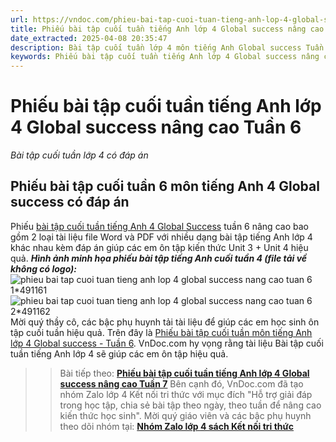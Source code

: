 ```yaml
---
url: https://vndoc.com/phieu-bai-tap-cuoi-tuan-tieng-anh-lop-4-global-success-nang-cao-tuan-6-304156
title: Phiếu bài tập cuối tuần tiếng Anh lớp 4 Global success nâng cao Tuần 6 - Bài tập cuối tuần lớp 4 có đáp án - VnDoc.com
date_extracted: 2025-04-08 20:35:47
description: Bài tập cuối tuần lớp 4 môn tiếng Anh Global success Tuần 6 có đáp án bao gồm nhiều dạng bài tập tiếng Anh lớp 4 khác nhau giúp các em ôn tập hiệu quả.
keywords: Phiếu bài tập cuối tuần tiếng Anh lớp 4 Global success nâng cao Tuần 6,Phiếu bài tập cuối tuần tiếng Anh lớp 4 nâng cao Kết nối tri thức Tuần 6,Phiếu bài tập cuối tuần tiếng Anh lớp 4 nâng cao global success Tuần 6,Phiếu bài tập cuối Tuần 6 môn tiếng Anh 4 Global success nâng cao,Bài tập cuối tuần tiếng Anh lớp 4 Global success nâng cao Tuần 6,Phiếu bài tập cuối tuần Tiếng Anh lớp 4 nâng cao Tuần 6 global success,bài tập cuối tuần 6 môn tiếng anh lớp 4 global success
---
```


# Phiếu bài tập cuối tuần tiếng Anh lớp 4 Global success nâng cao Tuần 6
 _Bài tập cuối tuần lớp 4 có đáp án_
## Phiếu bài tập cuối tuần 6 môn tiếng Anh 4 Global success có đáp án
Phiếu [bài tập cuối tuần tiếng Anh 4 Global Success](<https://vndoc.com/tieng-anh-lop-4-global-success>) tuần 6 nâng cao bao gồm 2 loại tài liệu file Word và PDF với nhiều dạng bài tập tiếng Anh lớp 4 khác nhau kèm đáp án giúp các em ôn tập kiến thức Unit 3 + Unit 4 hiệu quả.
_**Hình ảnh minh họa phiếu bài tập tiếng Anh cuối tuần 4 \(file tải về không có logo\):**_
![phieu bai tap cuoi tuan tieng anh lop 4 global success nang cao tuan 6 1*491161](https://i.vdoc.vn/data/image/2023/09/02/phieu-bai-tap-cuoi-tuan-tieng-anh-lop-4-global-success-nang-cao-tuan-6-1.png)![phieu bai tap cuoi tuan tieng anh lop 4 global success nang cao tuan 6 2*491162](https://i.vdoc.vn/data/image/2023/09/02/phieu-bai-tap-cuoi-tuan-tieng-anh-lop-4-global-success-nang-cao-tuan-6-2.png)
Mời quý thầy cô, các bậc phụ huynh tải tài liệu để giúp các em học sinh ôn tập cuối tuần hiệu quả.
Trên đây là [Phiếu bài tập cuối tuần môn tiếng Anh lớp 4 Global success - Tuần 6](<https://vndoc.com/phieu-bai-tap-cuoi-tuan-tieng-anh-lop-4-global-success-nang-cao-tuan-6-304156>). VnDoc.com hy vọng rằng tài liệu Bài tập cuối tuần tiếng Anh lớp 4 sẽ giúp các em ôn tập hiệu quả.
>> Bài tiếp theo: [**Phiếu bài tập cuối tuần tiếng Anh lớp 4 Global success nâng cao Tuần 7**](<https://vndoc.com/phieu-bai-tap-cuoi-tuan-tieng-anh-lop-4-global-success-nang-cao-tuan-7-305920>)
Bên cạnh đó, VnDoc.com đã tạo nhóm Zalo lớp 4 Kết nối tri thức với mục đích "Hỗ trợ giải đáp trong học tập, chia sẻ bài tập theo ngày, theo tuần để nâng cao kiến thức học sinh". Mời quý giáo viên và các bậc phụ huynh theo dõi nhóm tại:
**[Nhóm Zalo lớp 4 sách Kết nối tri thức](</goto?u=aHR0cHM6Ly96YWxvLm1lL2cvbHRidHljOTI5>)**
